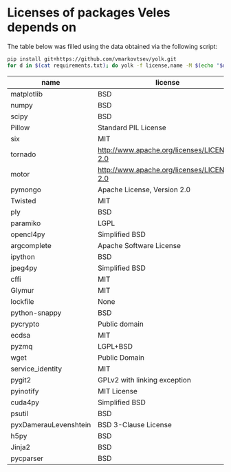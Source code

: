 Licenses of packages Veles depends on
=====================================

The table below was filled using the data obtained via the following script:

```sh
pip install git+https://github.com/vmarkovtsev/yolk.git
for d in $(cat requirements.txt); do yolk -f license,name -M $(echo "$d" | sed 's/[<>=]/ /g' | cut -d ' ' -f 1) && echo ""; done
```

| name                  | license                                    |
|-----------------------|--------------------------------------------|
| matplotlib            | BSD                                        |
| numpy                 | BSD                                        |
| scipy                 | BSD                                        |
| Pillow                | Standard PIL License                       |
| six                   | MIT                                        |
| tornado               | http://www.apache.org/licenses/LICENSE-2.0 |
| motor                 | http://www.apache.org/licenses/LICENSE-2.0 |
| pymongo               | Apache License, Version 2.0                |
| Twisted               | MIT                                        |
| ply                   | BSD                                        |
| paramiko              | LGPL                                       |
| opencl4py             | Simplified BSD                             |
| argcomplete           | Apache Software License                    |
| ipython               | BSD                                        |
| jpeg4py               | Simplified BSD                             |
| cffi                  | MIT                                        |
| Glymur                | MIT                                        |
| lockfile              | None                                       |
| python-snappy         | BSD                                        |
| pycrypto              | Public domain                              |
| ecdsa                 | MIT                                        |
| pyzmq                 | LGPL+BSD                                   |
| wget                  | Public Domain                              |
| service_identity      | MIT                                        |
| pygit2                | GPLv2 with linking exception               |
| pyinotify             | MIT License                                |
| cuda4py               | Simplified BSD                             |
| psutil                | BSD                                        |
| pyxDamerauLevenshtein | BSD 3-Clause License                       |
| h5py                  | BSD                                        |
| Jinja2                | BSD                                        |
| pycparser             | BSD                                        |
